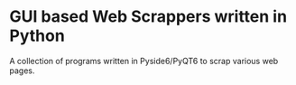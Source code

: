 # GUI based Web Scrappers written in Python

A collection of programs written in Pyside6/PyQT6 to scrap various web pages.